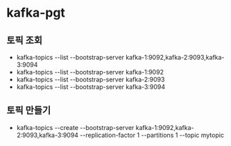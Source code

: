 # kafka-pgt

## 토픽 조회
- kafka-topics --list --bootstrap-server kafka-1:9092,kafka-2:9093,kafka-3:9094
- kafka-topics --list --bootstrap-server kafka-1:9092
- kafka-topics --list --bootstrap-server kafka-2:9093
- kafka-topics --list --bootstrap-server kafka-3:9094

## 토픽 만들기
- kafka-topics --create --bootstrap-server kafka-1:9092,kafka-2:9093,kafka-3:9094 --replication-factor 1 --partitions 1 --topic mytopic